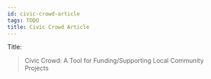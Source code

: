 ```yaml
---
id: civic-crowd-article
tags: TODO
title: Civic Crowd Article
---
```


Title:

> Civic Crowd: A Tool for Funding/Supporting Local Community Projects